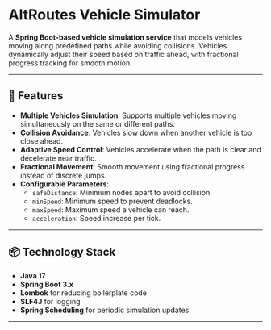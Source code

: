 # AltRoutes Vehicle Simulator

A **Spring Boot-based vehicle simulation service** that models vehicles moving along predefined paths while avoiding collisions. Vehicles dynamically adjust their speed based on traffic ahead, with fractional progress tracking for smooth motion.

---

## 🚗 Features

- **Multiple Vehicles Simulation**: Supports multiple vehicles moving simultaneously on the same or different paths.  
- **Collision Avoidance**: Vehicles slow down when another vehicle is too close ahead.  
- **Adaptive Speed Control**: Vehicles accelerate when the path is clear and decelerate near traffic.  
- **Fractional Movement**: Smooth movement using fractional progress instead of discrete jumps.  
- **Configurable Parameters**:
  - `safeDistance`: Minimum nodes apart to avoid collision.
  - `minSpeed`: Minimum speed to prevent deadlocks.
  - `maxSpeed`: Maximum speed a vehicle can reach.
  - `acceleration`: Speed increase per tick.

---

## 📦 Technology Stack

- **Java 17**  
- **Spring Boot 3.x**  
- **Lombok** for reducing boilerplate code  
- **SLF4J** for logging  
- **Spring Scheduling** for periodic simulation updates  

---
